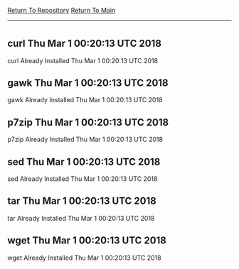 [Return To Repository](https://github.com/deathbybandaid/piholeparser/)
[Return To Main](https://github.com/deathbybandaid/piholeparser/blob/master/RecentRunLogs/Mainlog.md)
____________________________________
# 
## curl Thu Mar 1 00:20:13 UTC 2018
curl Already Installed Thu Mar 1 00:20:13 UTC 2018
## gawk Thu Mar 1 00:20:13 UTC 2018
gawk Already Installed Thu Mar 1 00:20:13 UTC 2018
## p7zip Thu Mar 1 00:20:13 UTC 2018
p7zip Already Installed Thu Mar 1 00:20:13 UTC 2018
## sed Thu Mar 1 00:20:13 UTC 2018
sed Already Installed Thu Mar 1 00:20:13 UTC 2018
## tar Thu Mar 1 00:20:13 UTC 2018
tar Already Installed Thu Mar 1 00:20:13 UTC 2018
## wget Thu Mar 1 00:20:13 UTC 2018
wget Already Installed Thu Mar 1 00:20:13 UTC 2018
